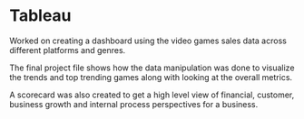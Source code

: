 # Tableau

Worked on creating a dashboard using the video games sales data across different platforms and genres. 

The final project file shows how the data manipulation was done to visualize the trends and top trending games along with looking at the overall metrics. 

A scorecard was also created to get a high level view of financial, customer, business growth and internal process perspectives for a business.
